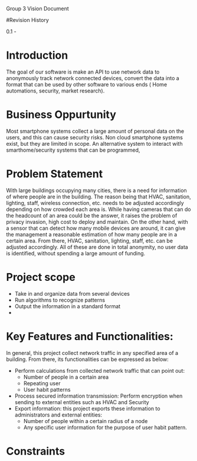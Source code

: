 Group 3
Vision Document

#Revision History

0.1	-

# Introduction
	
The goal of our software is make an API to use network data to anonymously track network connected devices, convert the data into a format that can be used by other software to various ends  ( Home automations, security, market research).

# Business Oppurtunity

Most smartphone systems collect a large amount of personal data on the users, and this can cause security risks. Non cloud smartphone systems exist, but they are limited in scope. An alternative system to interact with smarthome/security systems that can be programmed,

# Problem Statement
With large buildings occupying many cities, there is a need for information of where people are in the building. The reason being that HVAC, sanitation, lighting, staff, wireless connection, etc. needs to be adjusted accordingly depending on how crowded each area is. While having cameras that can do the headcount of an area could be the answer, it raises the problem of privacy invasion, high cost to deploy and maintain. 
On the other hand, with a sensor that can detect how many mobile devices are around, it can give the management a reasonable estimation of how many people are in a certain area. From there, HVAC, sanitation, lighting, staff, etc. can be adjusted accordingly. All of these are done in total anonymity, no user data is identified, without spending a large amount of funding. 

# Project scope 
-	Take in and organize data from several devices
-	Run algorithms to recognize patterns 
-	Output the information in a standard format 
-	


# Key Features and Functionalities:

In general, this project collect network traffic in any specified area of a building. From there, its functionalities can be expressed as below:
- Perform calculations from collected network traffic that can point out:
	- Number of people in a certain area
	- Repeating user
	- User habit patterns
- Process secured information transmission: Perform encryption when sending to external entities such as HVAC and Security
- Export information: this project exports these information to administrators and external entities:
	- Number of people within a certain radius of a node
	- Any specific user information for the purpose of user habit pattern.

# Constraints
